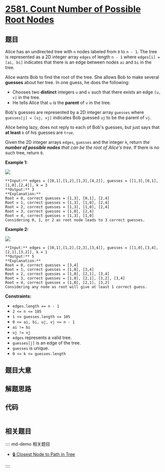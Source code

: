 # [2581. Count Number of Possible Root Nodes](https://leetcode.com/problems/count-number-of-possible-root-nodes)

## 题目

Alice has an undirected tree with `n` nodes labeled from `0` to `n - 1`. The
tree is represented as a 2D integer array `edges` of length `n - 1` where
`edges[i] = [ai, bi]` indicates that there is an edge between nodes `ai` and
`bi` in the tree.

Alice wants Bob to find the root of the tree. She allows Bob to make several
**guesses** about her tree. In one guess, he does the following:

  * Chooses two **distinct** integers `u` and `v` such that there exists an edge `[u, v]` in the tree.
  * He tells Alice that `u` is the **parent** of `v` in the tree.

Bob's guesses are represented by a 2D integer array `guesses` where
`guesses[j] = [uj, vj]` indicates Bob guessed `uj` to be the parent of `vj`.

Alice being lazy, does not reply to each of Bob's guesses, but just says that
**at least** `k` of his guesses are `true`.

Given the 2D integer arrays `edges`, `guesses` and the integer `k`, return
_the **number of possible nodes** that can be the root of Alice's tree_. If
there is no such tree, return `0`.



**Example 1:**

![](https://assets.leetcode.com/uploads/2022/12/19/ex-1.png)

    
    
    **Input:** edges = [[0,1],[1,2],[1,3],[4,2]], guesses = [[1,3],[0,1],[1,0],[2,4]], k = 3
    **Output:** 3
    **Explanation:** 
    Root = 0, correct guesses = [1,3], [0,1], [2,4]
    Root = 1, correct guesses = [1,3], [1,0], [2,4]
    Root = 2, correct guesses = [1,3], [1,0], [2,4]
    Root = 3, correct guesses = [1,0], [2,4]
    Root = 4, correct guesses = [1,3], [1,0]
    Considering 0, 1, or 2 as root node leads to 3 correct guesses.
    
    

**Example 2:**

![](https://assets.leetcode.com/uploads/2022/12/19/ex-2.png)

    
    
    **Input:** edges = [[0,1],[1,2],[2,3],[3,4]], guesses = [[1,0],[3,4],[2,1],[3,2]], k = 1
    **Output:** 5
    **Explanation:** 
    Root = 0, correct guesses = [3,4]
    Root = 1, correct guesses = [1,0], [3,4]
    Root = 2, correct guesses = [1,0], [2,1], [3,4]
    Root = 3, correct guesses = [1,0], [2,1], [3,2], [3,4]
    Root = 4, correct guesses = [1,0], [2,1], [3,2]
    Considering any node as root will give at least 1 correct guess. 
    
    



**Constraints:**

  * `edges.length == n - 1`
  * `2 <= n <= 105`
  * `1 <= guesses.length <= 105`
  * `0 <= ai, bi, uj, vj <= n - 1`
  * `ai != bi`
  * `uj != vj`
  * `edges` represents a valid tree.
  * `guesses[j]` is an edge of the tree.
  * `guesses` is unique.
  * `0 <= k <= guesses.length`


## 题目大意

## 解题思路

## 代码

```javascript

```

## 相关题目

:::: md-demo 相关题目
- [🔒 Closest Node to Path in Tree](https://leetcode.com/problems/closest-node-to-path-in-tree)

::::
